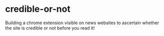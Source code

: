 # credible-or-not
Building a chrome extension visible on news websites to ascertain whether the site is credible or not before you read it!
